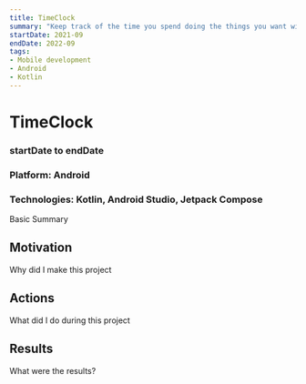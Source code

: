 ```yaml
---
title: TimeClock
summary: "Keep track of the time you spend doing the things you want with this Android app"
startDate: 2021-09
endDate: 2022-09
tags:
- Mobile development
- Android
- Kotlin
---
```


# TimeClock
### startDate to endDate
### Platform: Android
### Technologies: Kotlin, Android Studio, Jetpack Compose

Basic Summary

## Motivation

Why did I make this project

## Actions

What did I do during this project

## Results

What were the results?

